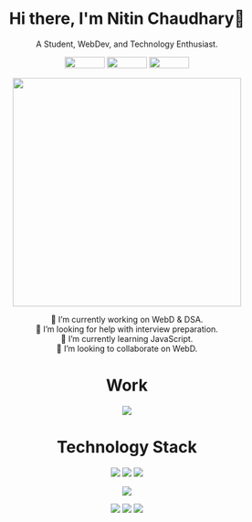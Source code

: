 <h1 align="center"> 
Hi there, I'm Nitin Chaudhary👋
</h1>
<p align="center">
A Student, WebDev, and Technology Enthusiast.
</p>

<p align="center" >
<a href="https://www.linkedin.com/in/nitin-chaudhary-667633188/"><img src="https://img.shields.io/badge/LinkedIn-0077B5?style=for-the-badge&logo=linkedin&logoColor=white" width="70px" height="20px"></a>
<a href="https://twitter.com/nitin_io"><img src="https://img.shields.io/badge/Twitter-1DA1F2?style=for-the-badge&logo=twitter&logoColor=white" width="70px" height="20px"></a>
<a href="https://t.me/IAmRoot_user"><img src="https://img.shields.io/badge/Telegram-2CA5E0?style=for-the-badge&logo=telegram&logoColor=white" width="70px" height="20px"></a>
</p>

<p align="center">
<img src="https://github-readme-stats.vercel.app/api?username=nitin-io&show_icons=true&count_private=true&theme=dark" width="400" />
</p>

<p align="center" width="300px">
🔭 I’m currently working on WebD & DSA.<br>
🤔 I’m looking for help with interview preparation.<br>
🌱 I’m currently learning JavaScript.<br>
👯 I’m looking to collaborate on WebD.<br>
</p>

<h1 align="center">Work</h1>

<p align="center">
    <a href="https://nitin-io.github.io/">
    <img src="https://img.shields.io/badge/GitHub%20Pages-222222?style=for-the-badge&logo=GitHub%20Pages&logoColor=white" />
    </a>
</p>

<h1 align="center">Technology Stack</h1>

<p align="center">

<img src="https://img.shields.io/badge/HTML5-E34F26?style=for-the-badge&logo=html5&logoColor=white">

<img src="https://img.shields.io/badge/CSS3-1572B6?style=for-the-badge&logo=css3&logoColor=white">

<img src="https://img.shields.io/badge/JavaScript-323330?style=for-the-badge&logo=javascript&logoColor=F7DF1E">


</p>

<p align="center"> 

<img src="https://img.shields.io/badge/Bootstrap-563D7C?style=for-the-badge&logo=bootstrap&logoColor=white">

</p>

<p align="center"> 

<img src="https://img.shields.io/badge/Arch_Linux-1793D1?style=for-the-badge&logo=arch-linux&logoColor=white">
<img src="https://img.shields.io/badge/Windows-0078D6?style=for-the-badge&logo=windows&logoColor=white">
<img src="https://img.shields.io/badge/GIT-E44C30?style=for-the-badge&logo=git&logoColor=white">

</p>
